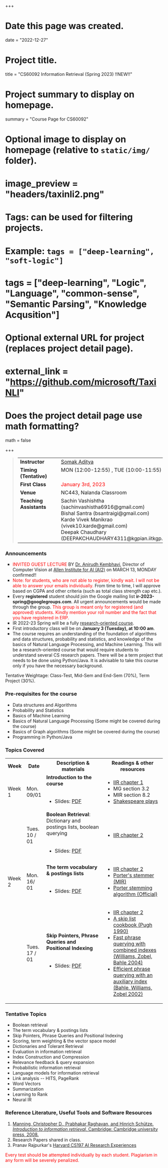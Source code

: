 +++
# Date this page was created.
date = "2022-12-27"

# Project title.
title = "CS60092 Information Retrieval (Spring 2023) !!NEW!!"

# Project summary to display on homepage.
summary = "Course Page for CS60092"

# Optional image to display on homepage (relative to `static/img/` folder).
# image_preview = "headers/taxinli2.png"

# Tags: can be used for filtering projects.
# Example: `tags = ["deep-learning", "soft-logic"]`
# tags = ["deep-learning", "Logic", "Language", "common-sense", "Semantic Parsing", "Knowledge Acqusition"]

# Optional external URL for project (replaces project detail page).
# external_link = "https://github.com/microsoft/TaxiNLI"

# Does the project detail page use math formatting?
math = false

+++ 

<blockquote>
<table id="nobd" cellspacing="0" cellpadding="2" border="0">
<tbody><tr><td id="nobd" align="left" valign="top"><b>Instructor</b>
    </td><td id="nobd" align="left">&nbsp;&nbsp;&nbsp;
    </td><td id="nobd" align="left"><a href="http://cse.iitkgp.ac.in/~saditya/">Somak Aditya</a>
</td></tr><tr><td id="nobd" valign="top" align="left"><b>Timing (Tentative)</b>
    </td><td id="nobd" valign="top" align="left">&nbsp;&nbsp;&nbsp;
    </td><td id="nobd" valign="top" align="left"> MON (12:00-12:55) , TUE (10:00-11:55)
</td></tr><tr><td id="nobd" valign="top" align="left"><b>First Class</b>
    </td><td id="nobd" valign="top" align="left">&nbsp;&nbsp;&nbsp;
    </td><td id="nobd" valign="top" align="left"><span style="color:red"> January 3rd, 2023 </span>
</td></tr><tr><td id="nobd" valign="top" align="left"><b>Venue</b>
    </td><td id="nobd" valign="top" align="left">&nbsp;&nbsp;&nbsp;
    </td><td id="nobd" valign="top" align="left"> NC443, Nalanda Classroom
</td></tr><tr><td id="nobd" valign="top" align="left"><b>Teaching Assistants</b>
    </td><td id="nobd" valign="top" align="left">&nbsp;&nbsp;&nbsp;
    </td><td id="nobd" valign="top" align="left">
    Sachin Vashishtha (sachinvashistha6916@gmail.com) <br/>
    Bishal Santra (bsantraigi@gmail.com)<br/>
    Karde Vivek Manikrao (vivek10.karde@gmail.com) <br/>
    Deepak Chaudhary (DEEPAKCHAUDHARY4311@kgpian.iitkgp.ac.in) <br/>
    <!-- Abhilash Nandy <br/>
    Ankan Mullick <br/>
    Neeraj Saini <br/>
    Ravi Pratap Singh <br/>
    Vaibhav Saxena <br/> -->
</td></tr></tbody></table>
</blockquote>

<!--
<b>Office Hours</b> <p></p>
Friday - 18:10 - 19:10 (CSE-308)
-->

<p> </p>
<h3>Announcements</h3>
<ul style="list-style-type: square;">


<!-- <li> <b>[Mar 28]</b>  <a href="https://www.microsoft.com/en-us/research/people/monojitc/">Dr. Monojit Choudhury</a>, Principal Data and Applied Scientist at <a href="https://turing.microsoft.com/">Turing India (Microsoft)</a> presented a Guest Lecture on "<em>Computing and Representing the Meanings of Words: From Wittgenstein to GPT-3 and beyond</em>". The recording is available <a href="https://drive.google.com/file/d/1KW4WDp2H9BKfyZv7JFGT5gXH3yUFM_fU/view?usp=sharing">here (Google Drive 309.4 MB MPEG4)</a>.</li>

<li> <b>[Mar 17]</b> Class Test 2 will be on Mar 3rd week. Syllabus will include whatever is covered after Vector Space and Scoring. </li> 

<li> <b>[Jan 27]</b> Class Test 1 will be on Feb 3rd week. Syllabus will include whatever is covered upto Feb 1st week. Please register in the CSE Moodle. Enrollment key is shared on Teams </li> 

<li> <b>[Jan 27]</b> Project Choice submission deadline: <b> Jan 28th 11:59 PM IST </b>. </li> -->

<li>  <span style='color: red'>INVITED GUEST LECTURE</span> BY <a href="https://anikem.github.io/">Dr. Anirudh Kembhavi</a>, Director of Computer Vision at <a href="https://allenai.org/">Allen Institute for AI (AI2)</a> on MARCH 13, MONDAY confirmed!!</li>
<li>  <span style='color: red'>Note: for students, who are not able to register, kindly wait. I will not be able to answer your emails individually. </span> From time to time, I will approve based on CGPA and other criteria (such as total class strength cap etc.). </li>

<li> Every <b>registered</b> student should join the Google mailing list <b>ir-2023-spring@googlegroups.com</b>. All urgent announcements would be made through the group. <span style="color:red">This group is meant only for registered (and approved) students. Kindly mention your roll number and the fact that you have registered in ERP.</span></li>

<li> IR 2022-23 Spring will be a fully <u>research-oriented course</u>. </li>

 <li> First introductory class will be on <b>January 3 (Tuesday), at 10:00 am</b>.</li> 

<li> The course requires an understanding of the foundation of algorithms and data structures, probability and statistics, and knowledge of the basics of Natural Language Processing, and Machine Learning. This will be a research-oriented course that would require students to understand several CS research papers. There will be a term project that needs to be done using Python/Java. It is advisable to take this course only if you have the necessary background.
</li>
</ul>
<p></p>

<p></p>
Tentative Weightage: Class-Test, Mid-Sem and End-Sem (70%), Term Project (30%).
<p></p>

<h3> Pre-requisites for the course </h3>
<ul>
<li> Data structures and Algorithms </li> 
<li> Probability and Statistics </li> 
<li> Basics of Machine Learning </li> 
<li> Basics of Natural Language Processing (Some might be covered during the course) </li> 
<li> Basics of Graph algorithms (Some might be covered during the course) </li> 
<li> Programming in Python/Java </b> </li> 
</ul>

<h3> Topics Covered </h3>
<table class="table">
  <tr class='weekbegin active'>
    <th width="9%">Week</th>
    <th width="9%">Date</th>
    <!-- <th width="12%">Event</th> -->
    <th width="41%">Description & materials</th>
    <th width="41%">Readings & other resources</th>
  </tr>

  <tr class='weekbegin'>
    <td>Week 1</td>
    <td>Mon. 09/01</td>
    <!-- <td>Lecture (Pandu)</td> -->
    <td><b>Introduction to the course</b><br /><br />
      <ul>
	<!-- <li> Videos: <a href="complementary_video_slides/05-01-07-IR-SemistructuredData.pptx">"Semistructured Data"</a> </li> -->
    <li>Slides:
    	     <a href="/files/IRSp23/Lec1.pdf">PDF</a> 
	</li>  
    </ul>
    </td>
    <td>
      <ul>
        <li><a href="http://nlp.stanford.edu/IR-book/pdf/01bool.pdf">IIR chapter 1</a></li>
        <li>MG section 3.2</li>
        <li>MIR section 8.2</li>
        <li><a href="http://www.rhymezone.com/shakespeare/">Shakespeare plays</a></li>
      </ul>
    </td>
  </tr>

  <tr>
    <td></td>
    <td>Tues. 10 / 01</td>
    <!-- <td>Lecture (Chris)</td> -->
    <td><b>Boolean Retrieval</b>: Dictionary and postings lists, boolean querying
    <!--(<a href="https://github.com/manning/MergeAlgorithms">starter code</a>)-->
    <br/><br/>
    <ul>
	<!-- <li> Videos: <a href="complementary_video_slides/05-01-07-IR-SemistructuredData.pptx">"Semistructured Data"</a> </li> -->
    <li>Slides:
    	     <a href="/files/IRSp23/Lec2.pdf">PDF</a> 
	</li>
    </td>
    <td>
    <ul>
        <li><a href="http://nlp.stanford.edu/IR-book/pdf/02voc.pdf">IIR chapter 2</a></li>
      </ul>
    </td>
  </tr>
  <tr class='weekbegin'>
    <td>Week 2</td>
    <td>Mon. 16/ 01</td>
    <td><b>The term vocabulary & postings lists</b><br /><br />
    <ul>
         <li>Slides:
             <a href="/files/IRSp22/Lec3.pdf">PDF</a>
      </ul>
    </td>
    <td>
      <ul>
        <li><a href="https://nlp.stanford.edu/IR-book/pdf/02voc.pdf">IIR chapter 2</a></li>
        <li><a href="http://www.sims.berkeley.edu/~hearst/irbook/porter.html">Porter's stemmer (MIR)</a></li>
        <li><a href="http://www.tartarus.org/~martin/PorterStemmer/">Porter stemming algorithm (Official)</a></li>
      </ul>
    </td>
  </tr>
   <tr class="warning">
    <td></td>
    <td>Tues. 17 / 01</td>
    <td><b>Skip Pointers, Phrase Queries and Positional Indexing</b><br /><br />
    <ul>
         <li>Slides:
             <a href="/files/IRSp22/Lec4.pdf">PDF</a>
      </ul>
    </td>
    <td><ul>
        <li><a href="https://nlp.stanford.edu/IR-book/pdf/02voc.pdf">IIR chapter 2</a></li>
        <li><a href="http://citeseerx.ist.psu.edu/viewdoc/summary?doi=10.1.1.17.524">A skip list cookbook (Pugh 1990)</a></li>
        <li><a href="http://portal.acm.org/citation.cfm?id=1028102">Fast phrase querying with combined indexes (Williams, Zobel, Bahle 2004)</a></li>
        <li><a href="http://portal.acm.org/citation.cfm?id=564415">Efficient phrase querying with an auxiliary index (Bahle, Williams, Zobel 2002)</a></li>
      </ul>
    </td>
  </tr>
</table>

<h3>Tentative Topics </h3>
<ul>
<li> Boolean retrieval </li>
<li> The term vocabulary & postings lists </li>
<li> Skip Pointers, Phrase Queries and Positional Indexing</li>
<li> Scoring, term weighting & the vector space model</li>
<li> Dictionaries and Tolerant Retrieval</li>
<li> Evaluation in information retrieval</li>
<li> Index Construction and Compression</li>
<li> Relevance feedback & query expansion</li>
<li> Probabilistic information retrieval</li>
<li> Language models for information retrieval</li>
<li> Link analysis -- HITS, PageRank</li>
<li> Word Vectors</li>
<li> Summarization</li>
<li> Learning to Rank</li>
<li> Neural IR</li>
</ul> 

<!-- <h3>Lecture Slides</h3>
<ul>
<li> Boolean retrieval - <a href="/files/IRSp22/Lec2.pdf">PDF</a></li>
<li> The term vocabulary & postings lists - <a href="/files/IRSp22/Lec3.pdf">PDF</a></li>
<li> Skip Pointers, Phrase Queries and Positional Indexing - <a href="/files/IRSp22/Lec4.pdf">PDF</a></li>
<li> Scoring, term weighting & the vector space model - <a href="/files/IRSp22/Lec5.pdf">PDF</a></li>
<li> Dictionaries and Tolerant Retrieval - <a href="/files/IRSp22/Lec6.pdf">PDF</a></li>
<li> Evaluation in information retrieval - <a href="/files/IRSp22/Lec7.pdf">PDF</a></li>
<li> Index Construction and Compression - <a href="/files/IRSp22/Lec8.pdf">PDF (Part 1)</a> <a href="/files/IRSp22/Lec9.pdf">PDF (Part 2)</a></li>
<li> Relevance feedback & query expansion - <a href="/files/IRSp22/Lec10.pdf">PDF</a></li>
<li> Probabilistic information retrieval - <a href="/files/IRSp22/Lec11.pdf">PDF</a></li>
<li> Language models for information retrieval - <a href="/files/IRSp22/Lec12.pdf">PDF</a></li>
<li> Link analysis -- HITS, PageRank</li>
<li> Word Vectors</li>
<li> Summarization</li>
<li> Learning to Rank</li>
<li> Neural IR</li>
</ul> -->

<h3> Reference Literature, Useful Tools and Software Resources </h3>
<ol>
  <li> <a href="https://nlp.stanford.edu/IR-book/information-retrieval-book.html">Manning, Christopher D., Prabhakar Raghavan, and Hinrich Schütze. <em>Introduction to information retrieval</em>, Cambridge: Cambridge university press, 2008.</a></li>
  <li> Research Papers shared in class. </li>
  <li> Pranav Rajpurkar's <a href="https://docs.google.com/document/d/1uvAbEhbgS_M-uDMTzmOWRlYxqCkogKRXdbKYYT98ooc/edit#">Harvard CS197 AI Research Experiences</a></li>
</ol>

<span style="color:red"> Every test should be attempted individually by each student. Plagiarism in any form will be severely penalized.</span>